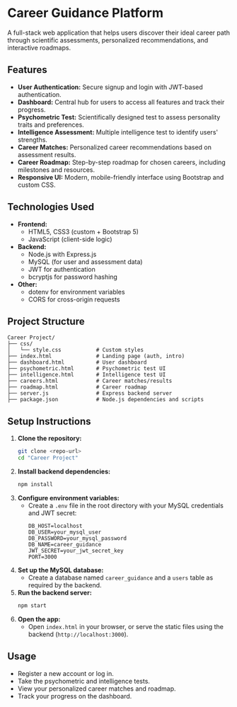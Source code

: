 # Career Guidance Platform

A full-stack web application that helps users discover their ideal career path through scientific assessments, personalized recommendations, and interactive roadmaps.

## Features

- **User Authentication:** Secure signup and login with JWT-based authentication.
- **Dashboard:** Central hub for users to access all features and track their progress.
- **Psychometric Test:** Scientifically designed test to assess personality traits and preferences.
- **Intelligence Assessment:** Multiple intelligence test to identify users' strengths.
- **Career Matches:** Personalized career recommendations based on assessment results.
- **Career Roadmap:** Step-by-step roadmap for chosen careers, including milestones and resources.
- **Responsive UI:** Modern, mobile-friendly interface using Bootstrap and custom CSS.

## Technologies Used

- **Frontend:**
  - HTML5, CSS3 (custom + Bootstrap 5)
  - JavaScript (client-side logic)
- **Backend:**
  - Node.js with Express.js
  - MySQL (for user and assessment data)
  - JWT for authentication
  - bcryptjs for password hashing
- **Other:**
  - dotenv for environment variables
  - CORS for cross-origin requests

## Project Structure

```
Career Project/
├── css/
│   └── style.css           # Custom styles
├── index.html              # Landing page (auth, intro)
├── dashboard.html          # User dashboard
├── psychometric.html       # Psychometric test UI
├── intelligence.html       # Intelligence test UI
├── careers.html            # Career matches/results
├── roadmap.html            # Career roadmap
├── server.js               # Express backend server
├── package.json            # Node.js dependencies and scripts
```

## Setup Instructions

1. **Clone the repository:**
   ```bash
   git clone <repo-url>
   cd "Career Project"
   ```
2. **Install backend dependencies:**
   ```bash
   npm install
   ```
3. **Configure environment variables:**
   - Create a `.env` file in the root directory with your MySQL credentials and JWT secret:
     ```env
     DB_HOST=localhost
     DB_USER=your_mysql_user
     DB_PASSWORD=your_mysql_password
     DB_NAME=career_guidance
     JWT_SECRET=your_jwt_secret_key
     PORT=3000
     ```
4. **Set up the MySQL database:**
   - Create a database named `career_guidance` and a `users` table as required by the backend.
5. **Run the backend server:**
   ```bash
   npm start
   ```
6. **Open the app:**
   - Open `index.html` in your browser, or serve the static files using the backend (`http://localhost:3000`).

## Usage

- Register a new account or log in.
- Take the psychometric and intelligence tests.
- View your personalized career matches and roadmap.
- Track your progress on the dashboard.

